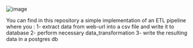 ![image](https://github.com/00VALAK00/ETL-postgres-pandas/assets/117487025/29d575e0-1f6d-4922-81ee-2150e63ad4e1)


You can find in this repository a simple implementation of an ETL pipeline where you :
1- extract data from web-url into a csv file and write it to database
2- perform necessary data_transformation 
3- write the resulting data in a postgres db 


